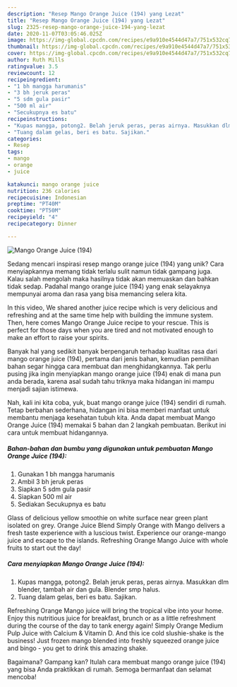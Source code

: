 ```yaml
---
description: "Resep Mango Orange Juice (194) yang Lezat"
title: "Resep Mango Orange Juice (194) yang Lezat"
slug: 2325-resep-mango-orange-juice-194-yang-lezat
date: 2020-11-07T03:05:46.025Z
image: https://img-global.cpcdn.com/recipes/e9a910e4544d47a7/751x532cq70/mango-orange-juice-194-foto-resep-utama.jpg
thumbnail: https://img-global.cpcdn.com/recipes/e9a910e4544d47a7/751x532cq70/mango-orange-juice-194-foto-resep-utama.jpg
cover: https://img-global.cpcdn.com/recipes/e9a910e4544d47a7/751x532cq70/mango-orange-juice-194-foto-resep-utama.jpg
author: Ruth Mills
ratingvalue: 3.5
reviewcount: 12
recipeingredient:
- "1 bh mangga harumanis"
- "3 bh jeruk peras"
- "5 sdm gula pasir"
- "500 ml air"
- "Secukupnya es batu"
recipeinstructions:
- "Kupas mangga, potong2. Belah jeruk peras, peras airnya. Masukkan dlm blender, tambah air dan gula. Blender smp halus."
- "Tuang dalam gelas, beri es batu. Sajikan."
categories:
- Resep
tags:
- mango
- orange
- juice

katakunci: mango orange juice 
nutrition: 236 calories
recipecuisine: Indonesian
preptime: "PT40M"
cooktime: "PT50M"
recipeyield: "4"
recipecategory: Dinner

---
```



![Mango Orange Juice (194)](https://img-global.cpcdn.com/recipes/e9a910e4544d47a7/751x532cq70/mango-orange-juice-194-foto-resep-utama.jpg)

Sedang mencari inspirasi resep mango orange juice (194) yang unik? Cara menyiapkannya memang tidak terlalu sulit namun tidak gampang juga. Kalau salah mengolah maka hasilnya tidak akan memuaskan dan bahkan tidak sedap. Padahal mango orange juice (194) yang enak selayaknya mempunyai aroma dan rasa yang bisa memancing selera kita.

In this video, We shared another juice recipe which is very delicious and refreshing and at the same time help with building the immune system. Then, here comes Mango Orange Juice recipe to your rescue. This is perfect for those days when you are tired and not motivated enough to make an effort to raise your spirits.

Banyak hal yang sedikit banyak berpengaruh terhadap kualitas rasa dari mango orange juice (194), pertama dari jenis bahan, kemudian pemilihan bahan segar hingga cara membuat dan menghidangkannya. Tak perlu pusing jika ingin menyiapkan mango orange juice (194) enak di mana pun anda berada, karena asal sudah tahu triknya maka hidangan ini mampu menjadi sajian istimewa.


Nah, kali ini kita coba, yuk, buat mango orange juice (194) sendiri di rumah. Tetap berbahan sederhana, hidangan ini bisa memberi manfaat untuk membantu menjaga kesehatan tubuh kita. Anda dapat membuat Mango Orange Juice (194) memakai 5 bahan dan 2 langkah pembuatan. Berikut ini cara untuk membuat hidangannya.

<!--inarticleads1-->

##### Bahan-bahan dan bumbu yang digunakan untuk pembuatan Mango Orange Juice (194):

1. Gunakan 1 bh mangga harumanis
1. Ambil 3 bh jeruk peras
1. Siapkan 5 sdm gula pasir
1. Siapkan 500 ml air
1. Sediakan Secukupnya es batu


Glass of delicious yellow smoothie on white surface near green plant isolated on grey. Orange Juice Blend Simply Orange with Mango delivers a fresh taste experience with a luscious twist. Experience our orange-mango juice and escape to the islands. Refreshing Orange Mango Juice with whole fruits to start out the day! 

<!--inarticleads2-->

##### Cara menyiapkan Mango Orange Juice (194):

1. Kupas mangga, potong2. Belah jeruk peras, peras airnya. Masukkan dlm blender, tambah air dan gula. Blender smp halus.
1. Tuang dalam gelas, beri es batu. Sajikan.


Refreshing Orange Mango juice will bring the tropical vibe into your home. Enjoy this nutritious juice for breakfast, brunch or as a little refreshment during the course of the day to tank energy again! Simply Orange Medium Pulp Juice with Calcium &amp; Vitamin D. And this ice cold slushie-shake is the business! Just frozen mango blended into freshly squeezed orange juice and bingo - you get to drink this amazing shake. 

Bagaimana? Gampang kan? Itulah cara membuat mango orange juice (194) yang bisa Anda praktikkan di rumah. Semoga bermanfaat dan selamat mencoba!

